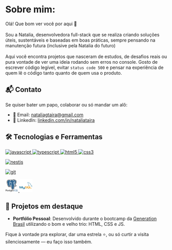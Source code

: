 # Sobre mim:

Olá! Que bom ver você por aqui 👋 <br><br>
Sou a Natalia, desenvolvedora full-stack que se realiza criando soluções úteis, sustentáveis e baseadas em boas práticas, sempre pensando na manutenção futura (inclusive pela Natalia do futuro)<br><br>
Aqui você encontra projetos que nasceram de estudos, de desafios reais ou pura vontade de ver uma ideia rodando sem erros no console.
Gosto de escrever código legível, evitar `status code 500` e pensar na experiência de quem lê o código tanto quanto de quem usa o produto.


## 📬 Contato

Se quiser bater um papo, colaborar ou só mandar um alô:
- 📧 Email: [nataliagtaira@gmail.com](mailto:nataliagtaira@gmail.com)
- 💼 LinkedIn: [linkedin.com/in/nataliataira](https://www.linkedin.com/in/nataliataira/)


## 🛠️ Tecnologias e Ferramentas

<div align="left">
  <p id="frontend">
    <a href="https://developer.mozilla.org/en-US/docs/Web/JavaScript" target="_blank" rel="noreferrer">
      <img src="https://cdn.jsdelivr.net/gh/devicons/devicon/icons/javascript/javascript-original.svg" height="40" alt="javascript"/>
    </a>
    <a href="https://www.typescriptlang.org/" target="_blank" rel="noreferrer">
      <img src="https://cdn.jsdelivr.net/gh/devicons/devicon/icons/typescript/typescript-original.svg" height="40" alt="typescript"/>
    </a>
    <a href="https://developer.mozilla.org/en-US/docs/Web/HTML" target="_blank" rel="noreferrer">
      <img src="https://cdn.jsdelivr.net/gh/devicons/devicon/icons/html5/html5-original.svg" height="40" alt="html5"/>
    </a>
    <a href="https://developer.mozilla.org/en-US/docs/Web/CSS" target="_blank" rel="noreferrer">
      <img src="https://cdn.jsdelivr.net/gh/devicons/devicon/icons/css3/css3-original.svg" height="40" alt="css3"/>
    </a>
  </p>
  <p id="backend">
    <a href="https://nestjs.com/" target="_blank" rel="noreferrer">
      <img src="https://nestjs.com/logo-small-gradient.d792062c.svg" alt="nestjs" width="40" height="40"/>
    </a>
  </p>
  <p id="tools">
    <a href="https://git-scm.com/" target="_blank" rel="noreferrer">
      <img src="https://www.vectorlogo.zone/logos/git-scm/git-scm-icon.svg" alt="git" width="40" height="40"/>
    </a>
  </p>
  <p id="database">
    <a href="https://www.postgresql.org" target="_blank" rel="noreferrer">
      <img src="https://raw.githubusercontent.com/devicons/devicon/master/icons/postgresql/postgresql-original-wordmark.svg" alt="postgresql" width="40" height="40"/>
    </a>
    <a href="https://www.mysql.com/" target="_blank" rel="noreferrer">
      <img src="https://raw.githubusercontent.com/devicons/devicon/master/icons/mysql/mysql-original-wordmark.svg" alt="mysql" width="40" height="40"/>
    </a>
  </p>
</div>


## 🚀 Projetos em destaque

- **Portfólio Pessoal**: Desenvolvido durante o bootcamp da [Generation Brasil](https://brazil.generation.org/) utilizando o bom e velho trio: HTML, CSS e JS.


Fique à vontade pra explorar, dar uma estrela ⭐, ou só curtir a visita silenciosamente — eu faço isso também.
